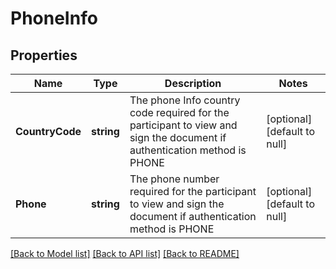 # PhoneInfo

## Properties
Name | Type | Description | Notes
------------ | ------------- | ------------- | -------------
**CountryCode** | **string** | The phone Info country code required for the participant to view and sign the document if authentication method is PHONE | [optional] [default to null]
**Phone** | **string** | The phone number required for the participant to view and sign the document if authentication method is PHONE | [optional] [default to null]

[[Back to Model list]](../README.md#documentation-for-models) [[Back to API list]](../README.md#documentation-for-api-endpoints) [[Back to README]](../README.md)


